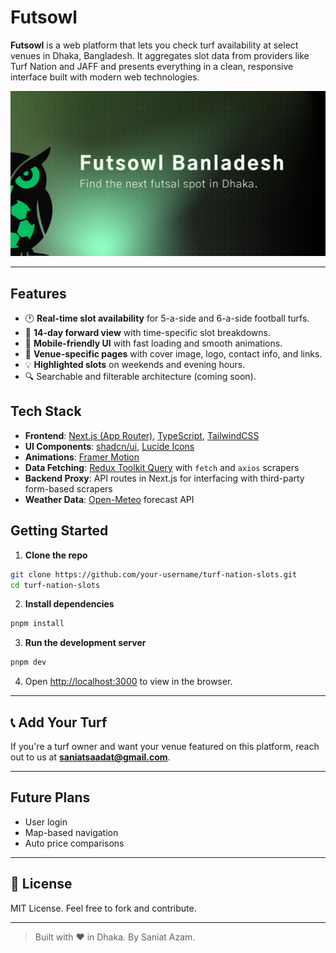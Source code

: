 #  Futsowl

**Futsowl** is a web platform that lets you check turf availability at select venues in Dhaka, Bangladesh. It aggregates slot data from providers like Turf Nation and JAFF and presents everything in a clean, responsive interface built with modern web technologies.


![Futsowl interface](public/cover.png)

---

##  Features

- 🕐 **Real-time slot availability** for 5-a-side and 6-a-side football turfs.
- 📆 **14-day forward view** with time-specific slot breakdowns.
- 📱 **Mobile-friendly UI** with fast loading and smooth animations.
- 📍 **Venue-specific pages** with cover image, logo, contact info, and links.
- 💡 **Highlighted slots** on weekends and evening hours.
- 🔍 Searchable and filterable architecture (coming soon).

##  Tech Stack

- **Frontend**: [Next.js (App Router)](https://nextjs.org/), [TypeScript](https://www.typescriptlang.org/), [TailwindCSS](https://tailwindcss.com/)
- **UI Components**: [shadcn/ui](https://ui.shadcn.com/), [Lucide Icons](https://lucide.dev/)
- **Animations**: [Framer Motion](https://www.framer.com/motion/)
- **Data Fetching**: [Redux Toolkit Query](https://redux-toolkit.js.org/rtk-query/overview) with `fetch` and `axios` scrapers
- **Backend Proxy**: API routes in Next.js for interfacing with third-party form-based scrapers
- **Weather Data**: [Open-Meteo](https://open-meteo.com/) forecast API


## Getting Started

1. **Clone the repo**

```bash
git clone https://github.com/your-username/turf-nation-slots.git
cd turf-nation-slots
```

2. **Install dependencies**

```bash
pnpm install
```

3. **Run the development server**

```bash
pnpm dev
```

4. Open [http://localhost:3000](http://localhost:3000) to view in the browser.

---


## 📞 Add Your Turf

If you're a turf owner and want your venue featured on this platform, reach out to us at **saniatsaadat@gmail.com**.

---

## Future Plans

- User login
- Map-based navigation
- Auto price comparisons

---

## 📄 License

MIT License. Feel free to fork and contribute.

---

> Built with ❤️ in Dhaka. By Saniat Azam.
